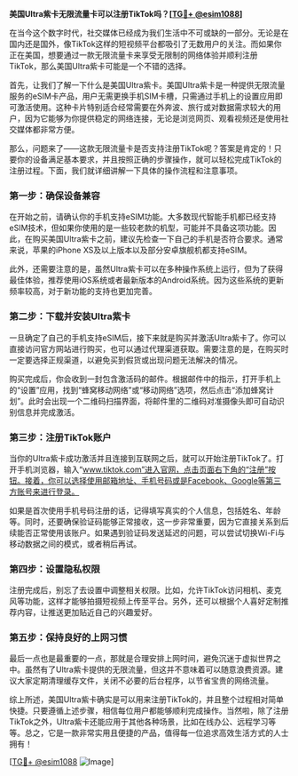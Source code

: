 **美国Ultra紫卡无限流量卡可以注册TikTok吗？[[TG💪+ @esim1088](https://t.me/s/esim1088)]**

在当今这个数字时代，社交媒体已经成为我们生活中不可或缺的一部分。无论是在国内还是国外，像TikTok这样的短视频平台都吸引了无数用户的关注。而如果你正在美国，想要通过一款无限流量卡来享受无限制的网络体验并顺利注册TikTok，那么美国Ultra紫卡可能是一个不错的选择。

首先，让我们了解一下什么是美国Ultra紫卡。美国Ultra紫卡是一种提供无限流量服务的eSIM卡产品，用户无需更换手机SIM卡槽，只需通过手机上的设置应用即可激活使用。这种卡片特别适合经常需要在外奔波、旅行或对数据需求较大的用户，因为它能够为你提供稳定的网络连接，无论是浏览网页、观看视频还是使用社交媒体都非常方便。

那么，问题来了——这款无限流量卡是否支持注册TikTok呢？答案是肯定的！只要你的设备满足基本要求，并且按照正确的步骤操作，就可以轻松完成TikTok的注册过程。下面，我们就详细讲解一下具体的操作流程和注意事项。

### **第一步：确保设备兼容**
在开始之前，请确认你的手机支持eSIM功能。大多数现代智能手机都已经支持eSIM技术，但如果你使用的是一些较老款的机型，可能并不具备这项功能。因此，在购买美国Ultra紫卡之前，建议先检查一下自己的手机是否符合要求。通常来说，苹果的iPhone XS及以上版本以及部分安卓旗舰机都支持eSIM。

此外，还需要注意的是，虽然Ultra紫卡可以在多种操作系统上运行，但为了获得最佳体验，推荐使用iOS系统或者最新版本的Android系统。因为这些系统的更新频率较高，对于新功能的支持也更加完善。

### **第二步：下载并安装Ultra紫卡**
一旦确定了自己的手机支持eSIM后，接下来就是购买并激活Ultra紫卡了。你可以直接访问官方网站进行购买，也可以通过代理渠道获取。需要注意的是，在购买时一定要选择正规渠道，以避免买到假货或出现问题无法解决的情况。

购买完成后，你会收到一封包含激活码的邮件。根据邮件中的指示，打开手机上的“设置”应用，找到“蜂窝移动网络”或“移动网络”选项，然后点击“添加蜂窝计划”。此时会出现一个二维码扫描界面，将邮件里的二维码对准摄像头即可自动识别信息并完成激活。

### **第三步：注册TikTok账户**
当你的Ultra紫卡成功激活并且连接到互联网之后，就可以开始注册TikTok了。打开手机浏览器，输入“www.tiktok.com”进入官网，点击页面右下角的“注册”按钮。接着，你可以选择使用邮箱地址、手机号码或是Facebook、Google等第三方账号来进行登录。

如果是首次使用手机号码注册的话，记得填写真实的个人信息，包括姓名、年龄等。同时，还要确保验证码能够正常接收，这一步非常重要，因为它直接关系到后续能否正常使用该账户。如果遇到验证码发送延迟的问题，可以尝试切换Wi-Fi与移动数据之间的模式，或者稍后再试。

### **第四步：设置隐私权限**
注册完成后，别忘了去设置中调整相关权限。比如，允许TikTok访问相机、麦克风等功能，这样才能够拍摄短视频上传至平台。另外，还可以根据个人喜好定制推荐内容，让推送更加贴近自己的兴趣爱好。

### **第五步：保持良好的上网习惯**
最后一点也是最重要的一点，那就是合理安排上网时间，避免沉迷于虚拟世界之中。虽然有了Ultra紫卡提供的无限流量，但这并不意味着可以随意浪费资源。建议大家定期清理缓存文件，关闭不必要的后台程序，以节省宝贵的网络流量。

综上所述，美国Ultra紫卡确实是可以用来注册TikTok的，并且整个过程相对简单快捷。只要遵循上述步骤，相信每位用户都能够顺利完成操作。当然啦，除了注册TikTok之外，Ultra紫卡还能应用于其他各种场景，比如在线办公、远程学习等等。总之，它是一款非常实用且便捷的产品，值得每一位追求高效生活方式的人士拥有！

[[TG💪+ @esim1088](https://t.me/s/esim1088) ![Image](https://i.postimg.cc/4NQfJmqS/Snipaste-2025-05-13-00-14-12.png)]